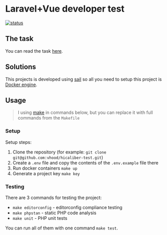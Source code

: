 # Laravel+Vue developer test

[![status](https://img.shields.io/github/actions/workflow/status/vhood/hicaliber-test/testing.yml)](https://github.com/vhood/hicaliber-test/actions/workflows/testing.yml)

## The task

You can read the task [here](/task.pdf).

## Solutions

This projects is developed using [sail](https://laravel.com/docs/master/sail)
so all you need to setup this project is [Docker engine](https://docs.docker.com/engine/install/).

## Usage

> I using [make](https://www.gnu.org/software/make/) in commands below, but you can replace it with full commands from the `Makefile`

### Setup

Setup steps:

1. Clone the repository (for example: `git clone git@github.com:vhood/hicaliber-test.git`)
2. Create a `.env` file and copy the contents of the `.env.example` file there
3. Run docker containers `make up`
4. Generate a project key `make key`

### Testing

There are 3 commands for testing the project:

- `make editorconfig` - editorconfig compliance testing
- `make phpstan` - static PHP code analysis
- `make unit` - PHP unit tests

You can run all of them with one command `make test`.
